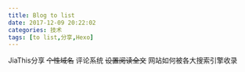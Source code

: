 ```yaml
---
title: Blog to list
date: 2017-12-09 20:22:02
categories: 技术
tags: [to list,分享,Hexo]
---
```

JiaThis分享
~~个性域名~~
评论系统
~~设置阅读全文~~
网站如何被各大搜索引擎收录
